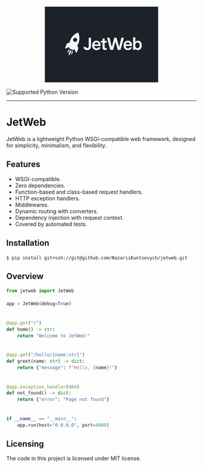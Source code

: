 <p align="center">
    <picture>
        <img src="images/logo.png">
    </picture>
</p>

![Supported Python Version](https://img.shields.io/badge/python-3.8%20|%203.9%20|%203.10%20|%203.11%20|%203.12%20|%203.13-blue)

---
# JetWeb

JetWeb is a lightweight Python WSGI-compatible web framework, designed for simplicity, minimalism, and flexibility.

## Features

* WSGI-compatible.
* Zero dependencies.
* Function-based and class-based request handlers.
* HTTP exception handlers.
* Middlewares.
* Dynamic routing with converters.
* Dependency injection with request context.
* Covered by automated tests.

## Installation

```shell
$ pip install git+ssh://git@github.com/NazariiKuntsevych/jetweb.git
```

## Overview

```python
from jetweb import JetWeb

app = JetWeb(debug=True)


@app.get("/")
def home() -> str:
    return "Welcome to JetWeb!"


@app.get("/hello/{name:str}")
def greet(name: str) -> dict:
    return {"message": f"Hello, {name}!"}


@app.exception_handler(404)
def not_found() -> dict:
    return {"error": "Page not found"}


if __name__ == "__main__":
    app.run(host="0.0.0.0", port=8000)
```

## Licensing

The code in this project is licensed under MIT license.
